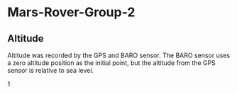 # Mars-Rover-Group-2

## Altitude

Altitude was recorded by the GPS and BARO sensor. The BARO sensor uses a zero altitude position as the initial point, but the altitude from the GPS sensor is relative to sea level. 






























1

